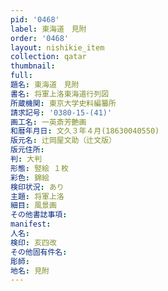 ```yaml
---
pid: '0468'
label: 東海道　見附
order: '0468'
layout: nishikie_item
collection: qatar
thumbnail: 
full: 
題名: 東海道　見附
書名: 将軍上洛東海道行列図
所蔵機関: 東京大学史料編纂所
請求記号: '0380-15-(41)'
画工名: 一英斎芳艶画
和暦年月日: 文久３年４月(18630040550)
版元名: 辻岡屋文助（辻文版）
版元住所: 
判: 大判
形態: 竪絵 １枚
彩色: 錦絵
検印状況: あり
主題: 将軍上洛
細目: 風景画
その他書誌事項: 
manifest: 
人名: 
検印: 亥四改
その他固有件名: 
彫師: 
地名: 見附
---
```

